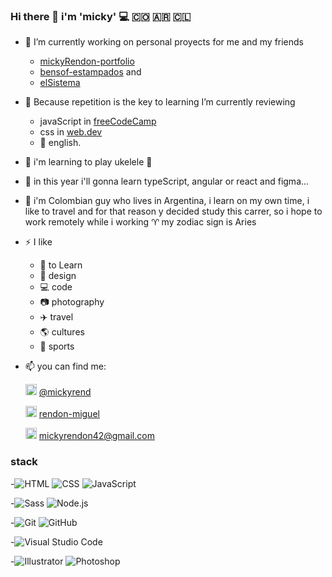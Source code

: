### Hi there 👋 i'm 'micky' 💻 🇨🇴 🇦🇷 🇨🇱
- 🔭 I’m currently working on personal proyects for me and my friends
  - [mickyRendon-portfolio](https://mickyrendon.github.io/mickyRendon-portfolio/)
  - [bensof-estampados](https://mickyrendon.github.io/bensof-estampados/) and 
  - [elSistema](https://mickyrendon.github.io/elSistema/)
- 🌱 Because repetition is the key to learning I’m currently reviewing 
  - javaScript in [freeCodeCamp](https://www.freecodecamp.org/)
  - css in [web.dev](https://web.dev/)
  - 🏴󠁧󠁢󠁥󠁮󠁧󠁿 english.
- 🌱 i'm learning to play ukelele 🎸
- 🌱 in this year i'll gonna learn typeScript, angular or react and figma...
- 💬 i'm Colombian guy who lives in Argentina, i learn on my own time, i like to travel and for that reason y decided study this carrer, so i hope to work remotely          while i working
     ♈ my zodiac sign is Aries
- ⚡ I like 
  - 📖 to Learn
  - 🎨 design
  - 💻 code
  - 📷 photography
  - ✈️ travel
  - 🌎 cultures
  - 🏃 sports
  
- 📫 you can find me: 

  <img src="https://cdn.icon-icons.com/icons2/1826/PNG/512/4202000logosocialsocialmediatweettwitter-115688_115613.png" width="18rem" height="18rem"> [@mickyrend](https://twitter.com/mickyrend)
  
  <img src="https://cdn.icon-icons.com/icons2/805/PNG/512/linkedin_icon-icons.com_65929.png" width="18rem" height="18rem">  [rendon-miguel](www.linkedin.com/in/rendon-miguel)
  
  <img src="https://cdn.icon-icons.com/icons2/2631/PNG/512/gmail_new_logo_icon_159149.png" width="18rem" height="18rem">  mickyrendon42@gmail.com
 
### stack
-<img src="https://camo.githubusercontent.com/26a2d44d15ce047495fe82e6f07d5546a18d229326c87837ace066d930ee7385/68747470733a2f2f696d672e736869656c64732e696f2f62616467652f2d48544d4c2d3333333333333f7374796c653d666c6174266c6f676f3d48544d4c35" alt="HTML" data-canonical-src="https://img.shields.io/badge/-HTML-333333?style=flat&amp;logo=HTML5" style="max-width: 100%;">
<img src="https://camo.githubusercontent.com/c38a05ab57aea563f73ae6b4aad7f556faa734d4077a7b52a2081b41ce27da40/68747470733a2f2f696d672e736869656c64732e696f2f62616467652f2d4353532d3333333333333f7374796c653d666c6174266c6f676f3d43535333266c6f676f436f6c6f723d313537324236" alt="CSS" data-canonical-src="https://img.shields.io/badge/-CSS-333333?style=flat&amp;logo=CSS3&amp;logoColor=1572B6" style="max-width: 100%;">
<img src="https://camo.githubusercontent.com/848defb760c0adff4362c04283f254f633ea8eff177c1640b209429d0e3d7627/68747470733a2f2f696d672e736869656c64732e696f2f62616467652f2d4a6176615363726970742d3333333333333f7374796c653d666c6174266c6f676f3d6a617661736372697074" alt="JavaScript" data-canonical-src="https://img.shields.io/badge/-JavaScript-333333?style=flat&amp;logo=javascript" style="max-width: 100%;">

-<img src="https://camo.githubusercontent.com/aa77131cb5a01dded475c3284e08920b3894acfb595288becde627e8ef8a174a/68747470733a2f2f696d672e736869656c64732e696f2f62616467652f536173732d3333333333333f7374796c653d666c6174266c6f676f3d73617373266c6f676f436f6c6f723d70696e6b" alt="Sass" data-canonical-src="https://img.shields.io/badge/Sass-333333?style=flat&amp;logo=sass&amp;logoColor=pink" style="max-width: 100%;">
<img src="https://camo.githubusercontent.com/7659585b1e4c20c318f170a540852bfdb675907e3f70d05dc29cf5bde1081250/68747470733a2f2f696d672e736869656c64732e696f2f62616467652f2d4e6f64652e6a732d3333333333333f7374796c653d666c6174266c6f676f3d6e6f64652e6a73" alt="Node.js" data-canonical-src="https://img.shields.io/badge/-Node.js-333333?style=flat&amp;logo=node.js" style="max-width: 100%;">

-<img src="https://camo.githubusercontent.com/3ea1c940cc08da19f16d17ca0c4704397dac1f12a1bb73f1174ae504c3e80a85/68747470733a2f2f696d672e736869656c64732e696f2f62616467652f2d4769742d3333333333333f7374796c653d666c6174266c6f676f3d676974" alt="Git" data-canonical-src="https://img.shields.io/badge/-Git-333333?style=flat&amp;logo=git" style="max-width: 100%;">
<img src="https://camo.githubusercontent.com/544426317a6c6226b7f6b3367232378ea367aa5001a41da4f302a77f9959909f/68747470733a2f2f696d672e736869656c64732e696f2f62616467652f2d4769744875622d3333333333333f7374796c653d666c6174266c6f676f3d676974687562" alt="GitHub" data-canonical-src="https://img.shields.io/badge/-GitHub-333333?style=flat&amp;logo=github" style="max-width: 100%;">

-<img src="https://camo.githubusercontent.com/194ae9b0be9bfd4caedab16de320d3987f4c144112461590a206262d21eb769b/68747470733a2f2f696d672e736869656c64732e696f2f62616467652f2d56697375616c25323053747564696f253230436f64652d3333333333333f7374796c653d666c6174266c6f676f3d76697375616c2d73747564696f2d636f6465266c6f676f436f6c6f723d303037414343" alt="Visual Studio Code" data-canonical-src="https://img.shields.io/badge/-Visual%20Studio%20Code-333333?style=flat&amp;logo=visual-studio-code&amp;logoColor=007ACC" style="max-width: 100%;">

-<img src="https://camo.githubusercontent.com/5894b337e4f1b104b6e08f6b707eeeba46cd4f7a93ac5d6e68fe9e87eb44242a/68747470733a2f2f696d672e736869656c64732e696f2f62616467652f2d496c6c7573747261746f722d3333333333333f7374796c653d666c6174266c6f676f3d61646f62652d696c6c7573747261746f72" alt="Illustrator" data-canonical-src="https://img.shields.io/badge/-Illustrator-333333?style=flat&amp;logo=adobe-illustrator" style="max-width: 100%;">
<img src="https://camo.githubusercontent.com/85ce6eb93518a6cfd2459c5af92a44ff6e279c0780d57c8cca92816dc550e23e/68747470733a2f2f696d672e736869656c64732e696f2f62616467652f2d50686f746f73686f702d3333333333333f7374796c653d666c6174266c6f676f3d61646f62652d70686f746f73686f70" alt="Photoshop" data-canonical-src="https://img.shields.io/badge/-Photoshop-333333?style=flat&amp;logo=adobe-photoshop" style="max-width: 100%;">
